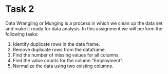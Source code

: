 # Task 2

Data Wrangling or Munging is a process in which we clean up the data set and make it ready for data analysis. In this assignment we will perform the following tasks:

1. Identify duplicate rows in the data frame.
2. Remove duplicate rows from the dataframe.
3. Find the number of missing values for all columns.
4. Find the value counts for the column "Employment".
5. Normalize the data using two existing columns.

